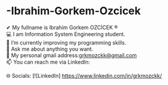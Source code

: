 # -Ibrahim-Gorkem-Ozcicek
✔ My fullname is Ibrahim Gorkem OZCİCEK ®<br>💻 I am Information System Engineering student.<br>📖 I’m currently improving my programming skills.<br>💬 Ask me about anything you want.<br>📩 My personal gmail address:grkmozckk@gmail.com <br>📫 You can reach me via LinkedIn: <br>


🌐 Socials:
[![LinkedIn] https://www.linkedin.com/in/grkmozckk/ 

